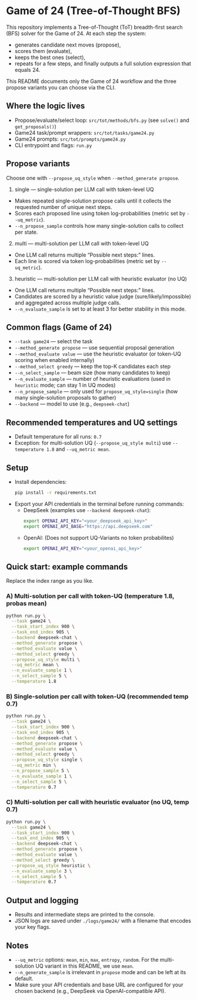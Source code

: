 # Game of 24 (Tree-of-Thought BFS)

This repository implements a Tree-of-Thought (ToT) breadth-first search (BFS) solver for the Game of 24. At each step the system:
- generates candidate next moves (propose),
- scores them (evaluate),
- keeps the best ones (select),
- repeats for a few steps, and finally outputs a full solution expression that equals 24.

This README documents only the Game of 24 workflow and the three propose variants you can choose via the CLI.

## Where the logic lives
- Propose/evaluate/select loop: `src/tot/methods/bfs.py` (see `solve()` and `get_proposals()`)
- Game24 task/prompt wrappers: `src/tot/tasks/game24.py`
- Game24 prompts: `src/tot/prompts/game24.py`
- CLI entrypoint and flags: `run.py`

## Propose variants
Choose one with `--propose_uq_style` when `--method_generate propose`.

1) single — single-solution per LLM call with token-level UQ
- Makes repeated single-solution propose calls until it collects the requested number of unique next steps.
- Scores each proposed line using token log-probabilities (metric set by `--uq_metric`).
- `--n_propose_sample` controls how many single-solution calls to collect per state.

2) multi — multi-solution per LLM call with token-level UQ
- One LLM call returns multiple “Possible next steps:” lines.
- Each line is scored via token log-probabilities (metric set by `--uq_metric`).

3) heuristic — multi-solution per LLM call with heuristic evaluator (no UQ)
- One LLM call returns multiple “Possible next steps:” lines.
- Candidates are scored by a heuristic value judge (sure/likely/impossible) and aggregated across multiple judge calls.
- `--n_evaluate_sample` is set to at least 3 for better stability in this mode.

## Common flags (Game of 24)
- `--task game24` — select the task
- `--method_generate propose` — use sequential proposal generation
- `--method_evaluate value` — use the heuristic evaluator (or token-UQ scoring when enabled internally)
- `--method_select greedy` — keep the top-K candidates each step
- `--n_select_sample` — beam size (how many candidates to keep)
- `--n_evaluate_sample` — number of heuristic evaluations (used in `heuristic` mode; can stay 1 in UQ modes)
- `--n_propose_sample` — only used for `propose_uq_style=single` (how many single-solution proposals to gather)
- `--backend` — model to use (e.g., `deepseek-chat`)

## Recommended temperatures and UQ settings
- Default temperature for all runs: `0.7`
- Exception: for multi-solution UQ (`--propose_uq_style multi`) use `--temperature 1.8` and `--uq_metric mean`.

## Setup
- Install dependencies:
  ```bash
  pip install -r requirements.txt
  ```
- Export your API credentials in the terminal before running commands:
  - DeepSeek (examples use `--backend deepseek-chat`):
    ```bash
    export OPENAI_API_KEY="<your_deepseek_api_key>"
    export OPENAI_API_BASE="https://api.deepseek.com"
    ```
  - OpenAI: (Does not support UQ-Variants no token probabilites)
    ```bash
    export OPENAI_API_KEY="<your_openai_api_key>"
    ```

## Quick start: example commands
Replace the index range as you like.

### A) Multi-solution per call with token-UQ (temperature 1.8, probas mean)
```bash
python run.py \
  --task game24 \
  --task_start_index 900 \
  --task_end_index 905 \
  --backend deepseek-chat \
  --method_generate propose \
  --method_evaluate value \
  --method_select greedy \
  --propose_uq_style multi \
  --uq_metric mean \
  --n_evaluate_sample 1 \
  --n_select_sample 5 \
  --temperature 1.8
```

### B) Single-solution per call with token-UQ (recommended temp 0.7)
```bash
python run.py \
  --task game24 \
  --task_start_index 900 \
  --task_end_index 905 \
  --backend deepseek-chat \
  --method_generate propose \
  --method_evaluate value \
  --method_select greedy \
  --propose_uq_style single \
  --uq_metric min \
  --n_propose_sample 5 \
  --n_evaluate_sample 1 \
  --n_select_sample 5 \
  --temperature 0.7
```


### C) Multi-solution per call with heuristic evaluator (no UQ, temp 0.7)
```bash
python run.py \
  --task game24 \
  --task_start_index 900 \
  --task_end_index 905 \
  --backend deepseek-chat \
  --method_generate propose \
  --method_evaluate value \
  --method_select greedy \
  --propose_uq_style heuristic \
  --n_evaluate_sample 3 \
  --n_select_sample 5 \
  --temperature 0.7
```

## Output and logging
- Results and intermediate steps are printed to the console.
- JSON logs are saved under `./logs/game24/` with a filename that encodes your key flags.

## Notes
- `--uq_metric` options: `mean`, `min`, `max`, `entropy`, `random`. For the multi-solution UQ variant in this README, we use `mean`.
- `--n_generate_sample` is irrelevant in `propose` mode and can be left at its default.
- Make sure your API credentials and base URL are configured for your chosen backend (e.g., DeepSeek via OpenAI-compatible API).

